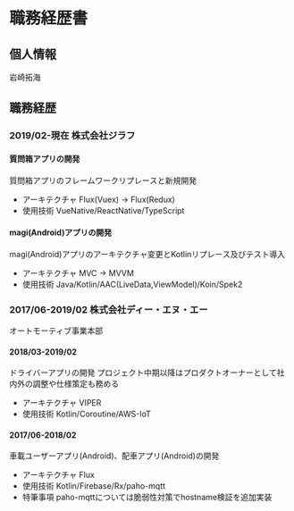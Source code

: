 # 職務経歴書
## 個人情報
岩崎拓海

## 職務経歴
### 2019/02-現在 株式会社ジラフ

#### 質問箱アプリの開発
質問箱アプリのフレームワークリプレースと新規開発
- アーキテクチャ
Flux(Vuex) -> Flux(Redux)
- 使用技術
VueNative/ReactNative/TypeScript

#### magi(Android)アプリの開発
magi(Android)アプリのアーキテクチャ変更とKotlinリプレース及びテスト導入
- アーキテクチャ
MVC -> MVVM
- 使用技術
Java/Kotlin/AAC(LiveData,ViewModel)/Koin/Spek2

### 2017/06-2019/02 株式会社ディー・エヌ・エー
オートモーティブ事業本部

#### 2018/03-2019/02
ドライバーアプリの開発
プロジェクト中期以降はプロダクトオーナーとして社内外の調整や仕様策定も務める
- アーキテクチャ
VIPER
- 使用技術
Kotlin/Coroutine/AWS-IoT

#### 2017/06-2018/02
車載ユーザーアプリ(Android)、配車アプリ(Android)の開発
- アーキテクチャ
Flux
- 使用技術
Kotlin/Firebase/Rx/paho-mqtt
- 特筆事項
paho-mqttについては脆弱性対策でhostname検証を追加実装
